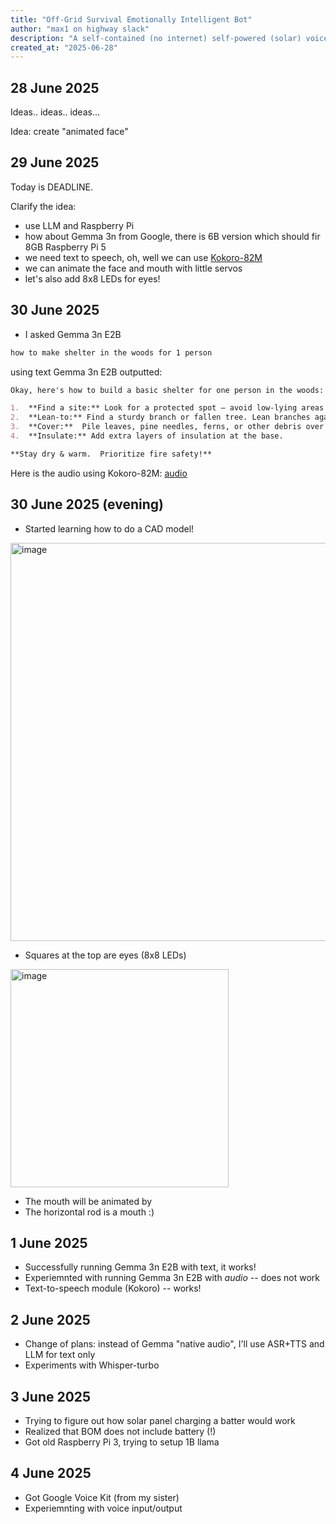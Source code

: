 ```yaml
---
title: "Off-Grid Survival Emotionally Intelligent Bot"
author: "max1 on highway slack"
description: "A self-contained (no internet) self-powered (solar) voice bot, exactly the one you need for survaval critical missions"
created_at: "2025-06-28"
---
```


## 28 June 2025

Ideas.. ideas.. ideas...

Idea: create "animated face"

## 29 June 2025

Today is DEADLINE.

Clarify the idea:

- use LLM and Raspberry Pi
- how about Gemma 3n from Google, there is 6B version which should fir 8GB Raspberry Pi 5
- we need text to speech, oh, well we can use [Kokoro-82M](https://huggingface.co/hexgrad/Kokoro-82M)
- we can animate the face and mouth with little servos
- let's also add 8x8 LEDs for eyes!

## 30 June 2025

- I asked Gemma 3n E2B

```txt
how to make shelter in the woods for 1 person
```
using text Gemma 3n E2B outputted:
```md
Okay, here's how to build a basic shelter for one person in the woods:

1.  **Find a site:** Look for a protected spot – avoid low-lying areas prone to flooding.  Consider wind direction.
2.  **Lean-to:** Find a sturdy branch or fallen tree. Lean branches against it at a 45-degree angle.
3.  **Cover:**  Pile leaves, pine needles, ferns, or other debris over the branches for insulation and weather protection. 
4.  **Insulate:** Add extra layers of insulation at the base. 

**Stay dry & warm.  Prioritize fire safety!**
```

Here is the audio using Kokoro-82M: [audio](https://github.com/max1vol/emo-survaval-bot/blob/main/samples/survaval-response-sample1.wav)

## 30 June 2025 (evening)

- Started learning how to do a CAD model!

<img width="637" alt="image" src="https://github.com/user-attachments/assets/4bb23068-0d29-4b3c-803b-e87bd1571cb7" />
  
- Squares at the top are eyes (8x8 LEDs)
<img width="349" alt="image" src="https://github.com/user-attachments/assets/d3387a8c-0872-43b7-8194-b5bf8ae0187d" />

- The mouth will be animated by 
- The horizontal rod is a mouth :)

## 1 June 2025
- Successfully running Gemma 3n E2B with text, it works!
- Experiemnted with running Gemma 3n E2B with *audio* -- does not work
- Text-to-speech module (Kokoro) -- works!

## 2 June 2025
- Change of plans: instead of Gemma "native audio", I'll use ASR+TTS and LLM for text only
- Experiments with Whisper-turbo

## 3 June 2025
- Trying to figure out how solar panel charging a batter would work
- Realized that BOM does not include battery (!)
- Got old Raspberry Pi 3, trying to setup 1B llama

## 4 June 2025
- Got Google Voice Kit (from my sister)
- Experiemnting with voice input/output

